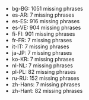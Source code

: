 - bg-BG: 1051 missing phrases
- es-AR: 7 missing phrases
- es-ES: 916 missing phrases
- es-VE: 904 missing phrases
- fi-FI: 901 missing phrases
- fr-FR: 7 missing phrases
- it-IT: 7 missing phrases
- ja-JP: 7 missing phrases
- ko-KR: 7 missing phrases
- nl-NL: 7 missing phrases
- pl-PL: 82 missing phrases
- ru-RU: 152 missing phrases
- zh-Hans: 7 missing phrases
- zh-Hant: 82 missing phrases
